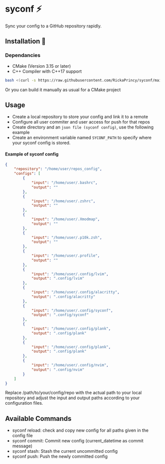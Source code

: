 # syconf :zap:

Sync your config to a GitHub repository rapidly.

## Installation :seedling:

### Dependancies

- CMake (Version 3.15 or later)
- C++ Compiler with C++17 support

```bash
bash <(curl -s https://raw.githubusercontent.com/RickaPrincy/syconf/main/install.sh)
```
Or you can build it manually as usual for a CMake project

## Usage 

- Create a local repository to store your config and link it to a remote
- Configure all user commiter and user access for push for that repos
- Create directory and an `json file (syconf config)`, use the following example
- Create an environment variable named `SYCONF_PATH` to specify where your syconf config is stored.

#### Example of syconf config

```json
{
    "repository": "/home/user/repos_config",
    "configs": [
        {
            "input": "/home/user/.bashrc",
            "output": ""
        },
        {
            "input": "/home/user/.zshrc",
            "output": ""
        },
        {
            "input": "/home/user/.Xmodmap",
            "output": ""
        },
        {
            "input": "/home/user/.p10k.zsh",
            "output": ""
        },
        {
            "input": "/home/user/.profile",
            "output": ""
        },
        {
            "input": "/home/user/.config/lvim",
            "output": ".config/lvim"
        },
        {
            "input": "/home/user/.config/alacritty",
            "output": ".config/alacritty"
        },
        {
            "input": "/home/user/.config/syconf",
            "output": ".config/syconf"
        },
        {
            "input": "/home/user/.config/plank",
            "output": ".config/plank"
        },
        {
            "input": "/home/user/.config/plank",
            "output": ".config/plank"
        },
        {
            "input": "/home/user/.config/nvim",
            "output": ".config/nvim"
        }
    ]
}
```
Replace /path/to/your/config/repo with the actual path to your local repository and adjust the input and output paths according to your configuration files.

## Available Commands

- syconf reload: check and copy new config for all paths given in the config file
- syconf commit: Commit new config (current_datetime as commit message)
- syconf stash: Stash the current uncommitted config
- syconf push: Push the newly committed config
